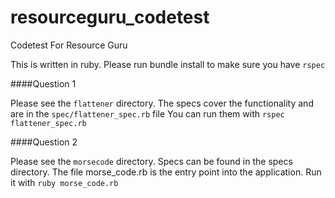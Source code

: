 # resourceguru_codetest
Codetest For Resource Guru

This is written in ruby. Please run bundle install to make sure you have `rspec`

####Question 1

Please see the `flattener` directory.
The specs cover the functionality and are in the `spec/flattener_spec.rb` file
You can run them with `rspec flattener_spec.rb`

####Question 2

Please see the `morsecode` directory.
Specs can be found in the specs directory. 
The file morse_code.rb is the entry point into the application.
Run it with `ruby morse_code.rb`

